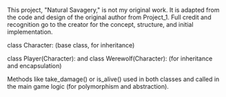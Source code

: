 This project, "Natural Savagery," is not my original work. It is adapted from the code and design of the original author from Project_1. Full credit and recognition go to the creator for the concept, structure, and initial implementation.

class Character: (base class, for inheritance)

class Player(Character): and class Werewolf(Character): (for inheritance and encapsulation)

Methods like take_damage() or is_alive() used in both classes and called in the main game logic (for polymorphism and abstraction).
